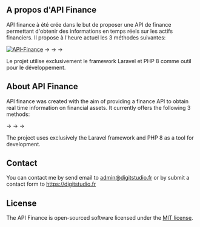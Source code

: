 
## A propos d'API Finance
API finance à été crée dans le but de proposer une API de finance permettant d'obtenir des informations en temps réels sur les actifs financiers.
Il propose à l'heure actuel les 3 méthodes suivantes: 

<a href="https://ibb.co/MPqtmbY"><img src="https://i.ibb.co/8PFfHJW/API-Finance.jpg" alt="API-Finance" border="0"></a>
->
->
->

Le projet utilise exclusivement le framework Laravel et PHP 8 comme outil pour le développement.


## About API Finance

API finance was created with the aim of providing a finance API to obtain real time information on financial assets. It currently offers the following 3 methods:

-> 
-> 
->

The project uses exclusively the Laravel framework and PHP 8 as a tool for development.


## Contact

You can contact me by send email to admin@digitstudio.fr or by submit a contact form to https://digitstudio.fr 

## License

The API Finance is open-sourced software licensed under the [MIT license](https://opensource.org/licenses/MIT).
